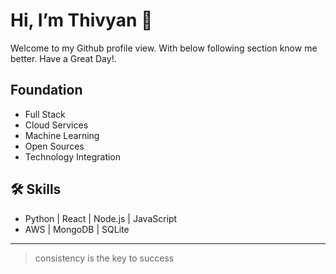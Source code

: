 # Hi, I’m Thivyan 👋
Welcome to my Github profile view. With below following section know me better. Have a Great Day!.



## Foundation
- Full Stack
- Cloud Services
- Machine Learning
- Open Sources
- Technology Integration


## 🛠️ Skills
- Python | React | Node.js | JavaScript
- AWS | MongoDB | SQLite



---

> consistency is the key to success
